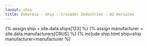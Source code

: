 ```yaml
---
layout: ship
title: Oskoreia - Ship - Crusader Industries - A2 Hercules
---
```

{% assign ship = site.data.ships[123] %}
{% assign manufacturer = site.data.manufacturers[CRUS] %}
{% include ship.html ship=ship manufacturer=manufacturer %}
